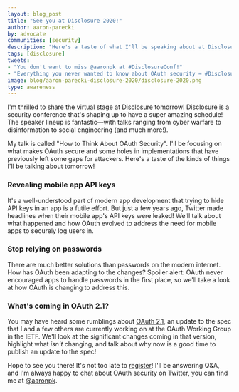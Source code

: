 ```yaml
---
layout: blog_post
title: "See you at Disclosure 2020!"
author: aaron-parecki
by: advocate
communities: [security]
description: "Here's a taste of what I'll be speaking about at Disclosure 2020"
tags: [disclosure]
tweets:
- "You don't want to miss @aaronpk at #DisclosureConf!"
- "Everything you never wanted to know about OAuth security → #DisclosureConf!"
image: blog/aaron-parecki-disclosure-2020/disclosure-2020.png
type: awareness
---
```


I'm thrilled to share the virtual stage at [Disclosure](https://www.disclosureconference.com/) tomorrow! Disclosure is a security conference that's shaping up to have a super amazing schedule! The speaker lineup is fantastic—with talks ranging from cyber warfare to disinformation to social engineering (and much more!).

My talk is called "How to Think About OAuth Security". I'll be focusing on what makes OAuth secure and some holes in implementations that have previously left some gaps for attackers. Here's a taste of the kinds of things I'll be talking about tomorrow!

### Revealing mobile app API keys

It's a well-understood part of modern app development that trying to hide API keys in an app is a futile effort. But just a few years ago, Twitter made headlines when their mobile app's API keys were leaked! We'll talk about what happened and how OAuth evolved to address the need for mobile apps to securely log users in.

### Stop relying on passwords

There are much better solutions than passwords on the modern internet. How has OAuth been adapting to the changes? Spoiler alert: OAuth never encouraged apps to handle passwords in the first place, so we'll take a look at how OAuth is changing to address this.

### What's coming in OAuth 2.1?

You may have heard some rumblings about [OAuth 2.1](https://oauth.net/2.1/), an update to the spec that I and a few others are currently working on at the OAuth Working Group in the IETF. We'll look at the significant changes coming in that version, highlight what _isn't_ changing, and talk about why now is a good time to publish an update to the spec!

Hope to see you there! It's not too late to [register](https://www.disclosureconference.com/register/)! I'll be answering Q&A, and I'm always happy to chat about OAuth security on Twitter, you can find me at [@aaronpk](https://twitter.com/aaronpk). 

